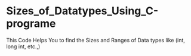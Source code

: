 # Sizes_of_Datatypes_Using_C-programe
This Code Helps You to find the Sizes and Ranges of Data types like (int, long int, etc.,)
